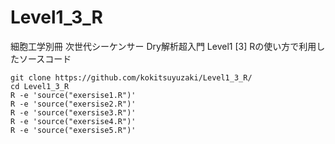 # Level1_3_R
細胞工学別冊 次世代シーケンサー Dry解析超入門 Level1 [3] Rの使い方で利用したソースコード

```
git clone https://github.com/kokitsuyuzaki/Level1_3_R/
cd Level1_3_R
R -e 'source("exersise1.R")'
R -e 'source("exersise2.R")'
R -e 'source("exersise3.R")'
R -e 'source("exersise4.R")'
R -e 'source("exersise5.R")'
```
